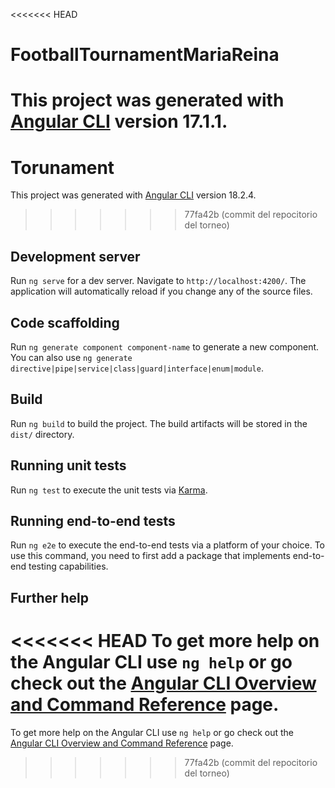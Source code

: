 <<<<<<< HEAD
# FootballTournamentMariaReina

This project was generated with [Angular CLI](https://github.com/angular/angular-cli) version 17.1.1.
=======
# Torunament

This project was generated with [Angular CLI](https://github.com/angular/angular-cli) version 18.2.4.
>>>>>>> 77fa42b (commit del repocitorio del torneo)

## Development server

Run `ng serve` for a dev server. Navigate to `http://localhost:4200/`. The application will automatically reload if you change any of the source files.

## Code scaffolding

Run `ng generate component component-name` to generate a new component. You can also use `ng generate directive|pipe|service|class|guard|interface|enum|module`.

## Build

Run `ng build` to build the project. The build artifacts will be stored in the `dist/` directory.

## Running unit tests

Run `ng test` to execute the unit tests via [Karma](https://karma-runner.github.io).

## Running end-to-end tests

Run `ng e2e` to execute the end-to-end tests via a platform of your choice. To use this command, you need to first add a package that implements end-to-end testing capabilities.

## Further help

<<<<<<< HEAD
To get more help on the Angular CLI use `ng help` or go check out the [Angular CLI Overview and Command Reference](https://angular.io/cli) page.
=======
To get more help on the Angular CLI use `ng help` or go check out the [Angular CLI Overview and Command Reference](https://angular.dev/tools/cli) page.
>>>>>>> 77fa42b (commit del repocitorio del torneo)
